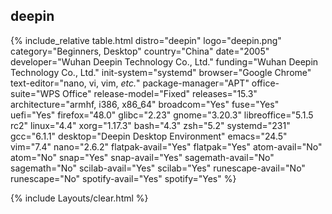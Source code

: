 ## deepin

{% include_relative table.html distro="deepin" logo="deepin.png" category="Beginners, Desktop" country="China" date="2005" developer="Wuhan Deepin Technology Co., Ltd." funding="Wuhan Deepin Technology Co., Ltd." init-system="systemd" browser="Google Chrome" text-editor="nano, vi, vim, <i>etc.</i>" package-manager="APT" office-suite="WPS Office" release-model="Fixed" releases="15.3" architecture="armhf, i386, x86_64" broadcom="Yes" fuse="Yes" uefi="Yes" firefox="48.0" glibc="2.23" gnome="3.20.3" libreoffice="5.1.5 rc2" linux="4.4" xorg="1.17.3" bash="4.3" zsh="5.2" systemd="231" gcc="6.1.1" desktop="Deepin Desktop Environment" emacs="24.5" vim="7.4" nano="2.6.2" flatpak-avail="Yes" flatpak="Yes" atom-avail="No" atom="No" snap="Yes" snap-avail="Yes" sagemath-avail="No" sagemath="No" scilab-avail="Yes" scilab="Yes" runescape-avail="No" runescape="No" spotify-avail="Yes" spotify="Yes" %}

{% include Layouts/clear.html %}
